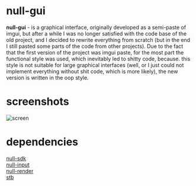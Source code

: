 # null-gui
**null-gui** - is a graphical interface, originally developed as a semi-paste of imgui, but after a while I was no longer satisfied with the code base of the old project, and I decided to rewrite everything from scratch (but in the end I still pasted some parts of the code from other projects). Due to the fact that the first version of the project was imgui paste, for the most part the functional style was used, which inevitably led to shitty code, because. this style is not suitable for large graphical interfaces (well, or I just could not implement everything without shit code, which is more likely), the new version is written in the oop style.

# screenshots
![screen](https://images2.imgbox.com/b4/72/7GC9heTf_o.png)

# dependencies
[null-sdk](https://github.com/nullptr-sources/null-sdk)\
[null-input](https://github.com/nullptr-sources/null-input)\
[null-render](https://github.com/nullptr-sources/null-render)\
[stb](https://github.com/nothings/stb)
